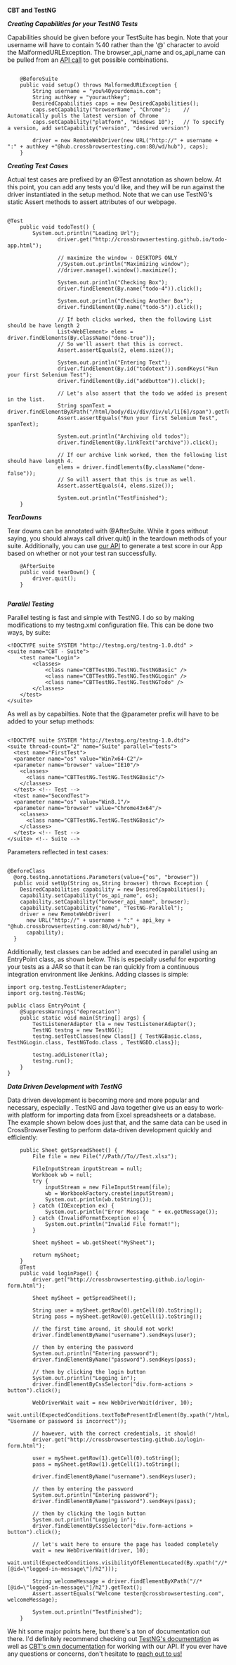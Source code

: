 **CBT and TestNG**

***Creating Capabilities for your TestNG Tests***

Capabilities should be given before your TestSuite has begin. Note that your username will have to contain %40 rather than the '@' character to avoid the MalformedURLException. The browser_api_name and os_api_name can be pulled from an [API call](https://crossbrowsertesting.com/apidocs/v3/selenium.html#!/default/get_selenium_browsers) to get possible combinations. 

```

    @BeforeSuite
    public void setup() throws MalformedURLException {
        String username = "you%40yourdomain.com";
        String authkey = "yourauthkey";
        DesiredCapabilities caps = new DesiredCapabilities();
        caps.setCapability("browserName", "Chrome");	// Automatically pulls the latest version of Chrome
		caps.setCapability("platform", "Windows 10");	// To specify a version, add setCapability("version", "desired version")
        
        driver = new RemoteWebDriver(new URL("http://" + username + ":" + authkey +"@hub.crossbrowsertesting.com:80/wd/hub"), caps);
    }

```

***Creating Test Cases***

Actual test cases are prefixed by an @Test annotation as shown below. At this point, you can add any tests you'd like, and they will be run against the driver instantiated in the setup method. Note that we can use TestNG's static Assert methods to assert attributes of our webpage. 

```

@Test
    public void todoTest() {
        System.out.println("Loading Url");
                driver.get("http://crossbrowsertesting.github.io/todo-app.html");

                // maximize the window - DESKTOPS ONLY
                //System.out.println("Maximizing window");
                //driver.manage().window().maximize();
                
                System.out.println("Checking Box");
                driver.findElement(By.name("todo-4")).click();

                System.out.println("Checking Another Box");
                driver.findElement(By.name("todo-5")).click();
                
                // If both clicks worked, then the following List should be have length 2
                List<WebElement> elems = driver.findElements(By.className("done-true"));
                // So we'll assert that this is correct.
                Assert.assertEquals(2, elems.size());
                
                System.out.println("Entering Text");
                driver.findElement(By.id("todotext")).sendKeys("Run your first Selenium Test");
                driver.findElement(By.id("addbutton")).click();
                
                // Let's also assert that the todo we added is present in the list.
                String spanText = driver.findElementByXPath("/html/body/div/div/div/ul/li[6]/span").getText();
                Assert.assertEquals("Run your first Selenium Test", spanText);
                
                System.out.println("Archiving old todos");
                driver.findElement(By.linkText("archive")).click();
                
                // If our archive link worked, then the following list should have length 4.
                elems = driver.findElements(By.className("done-false"));
                // So will assert that this is true as well.
                Assert.assertEquals(4, elems.size());
                
                System.out.println("TestFinished");
    }
```

***TearDowns***

Tear downs can be annotated with @AfterSuite. While it goes without saying, you should always call driver.quit() in the teardown methods of your suite. Additionally, you can use [our API](https://crossbrowsertesting.com/apidocs/v3/selenium.html#!/default/put_selenium_selenium_test_id) to generate a test score in our App based on whether or not your test ran successfully. 

```
    @AfterSuite
    public void tearDown() {
        driver.quit();
    }


```

***Parallel Testing***

Parallel testing is fast and simple with TestNG. I do so by making modifications to my testng.xml configuration file. This can be done two ways, by suite:

```
<!DOCTYPE suite SYSTEM "http://testng.org/testng-1.0.dtd" >
<suite name="CBT - Suite">
    <test name="Login">
        <classes>
            <class name="CBTTestNG.TestNG.TestNGBasic" />
            <class name="CBTTestNG.TestNG.TestNGLogin" />
            <class name="CBTTestNG.TestNG.TestNGTodo" />
        </classes>
    </test>
</suite>

```

As well as by capabilties. Note that the @parameter prefix will have to be added to your setup methods:

```

<!DOCTYPE suite SYSTEM "http://testng.org/testng-1.0.dtd">
<suite thread-count="2" name="Suite" parallel="tests">
  <test name="FirstTest">
  <parameter name="os" value="Win7x64-C2"/>
  <parameter name="browser" value="IE10"/>
    <classes>
      <class name="CBTTestNG.TestNG.TestNGBasic"/>
    </classes>
  </test> <!-- Test -->
  <test name="SecondTest">
  <parameter name="os" value="Win8.1"/>
  <parameter name="browser" value="Chrome43x64"/>
    <classes>
      <class name="CBTTestNG.TestNG.TestNGBasic"/>
    </classes>
  </test> <!-- Test -->
</suite> <!-- Suite -->
```

Parameters reflected in test cases:

```

@BeforeClass
  @org.testng.annotations.Parameters(value={"os", "browser"})
  public void setUp(String os,String browser) throws Exception {
    DesiredCapabilities capability = new DesiredCapabilities();
    capability.setCapability("os_api_name", os);
    capability.setCapability("browser_api_name", browser);
    capability.setCapability("name", "TestNG-Parallel");
    driver = new RemoteWebDriver(
      new URL("http://" + username + ":" + api_key + "@hub.crossbrowsertesting.com:80/wd/hub"),
      capability);
  }  

```

Additionally, test classes can be added and executed in parallel using an EntryPoint class, as shown below. This is especially useful for exporting your tests as a JAR so that it can be ran quickly from a continuous integration environment like Jenkins. Adding classes is simple:

```
import org.testng.TestListenerAdapter;
import org.testng.TestNG;

public class EntryPoint {
    @SuppressWarnings("deprecation")
    public static void main(String[] args) {
        TestListenerAdapter tla = new TestListenerAdapter();
        TestNG testng = new TestNG();
        testng.setTestClasses(new Class[] { TestNGBasic.class, TestNGLogin.class, TestNGTodo.class , TestNGDD.class});
        
        testng.addListener(tla);
        testng.run();
    }
}

```

***Data Driven Development with TestNG***

Data driven development is becoming more and more popular and necessary, especially . TestNG and Java together give us an easy to work-with platform for importing data from Excel spreadsheets or a database. The example shown below does just that, and the same data can be used in CrossBrowserTesting to perform data-driven development quickly and efficiently:

```
    public Sheet getSpreadSheet() {
        File file = new File("//Path//To//Test.xlsx");
        
        FileInputStream inputStream = null;
        Workbook wb = null;
        try {
            inputStream = new FileInputStream(file);
            wb = WorkbookFactory.create(inputStream);
            System.out.println(wb.toString());
        } catch (IOException ex) {
            System.out.println("Error Message " + ex.getMessage());
        } catch (InvalidFormatException e) {
            System.out.println("Invalid File format!");
        }
    
        Sheet mySheet = wb.getSheet("MySheet");
        
        return mySheet;
    }
    @Test
    public void loginPage() {
        driver.get("http://crossbrowsertesting.github.io/login-form.html");
        
        Sheet mySheet = getSpreadSheet();
        
        String user = mySheet.getRow(0).getCell(0).toString();
        String pass = mySheet.getRow(0).getCell(1).toString();
        
        // the first time around, it should not work!
        driver.findElementByName("username").sendKeys(user);
        
        // then by entering the password
        System.out.println("Entering password");
        driver.findElementByName("password").sendKeys(pass);
        
        // then by clicking the login button
        System.out.println("Logging in");
        driver.findElementByCssSelector("div.form-actions > button").click();
        
        WebDriverWait wait = new WebDriverWait(driver, 10);
        wait.until(ExpectedConditions.textToBePresentInElement(By.xpath("/html/body/div/div/div/div[1]"), "Username or password is incorrect"));
        
        // however, with the correct credentials, it should!
        driver.get("http://crossbrowsertesting.github.io/login-form.html");
        
        user = mySheet.getRow(1).getCell(0).toString();
        pass = mySheet.getRow(1).getCell(1).toString();
        
        driver.findElementByName("username").sendKeys(user);
        
        // then by entering the password
        System.out.println("Entering password");
        driver.findElementByName("password").sendKeys(pass);
        
        // then by clicking the login button
        System.out.println("Logging in");
        driver.findElementByCssSelector("div.form-actions > button").click();
        
        // let's wait here to ensure the page has loaded completely
        wait = new WebDriverWait(driver, 10);
        wait.until(ExpectedConditions.visibilityOfElementLocated(By.xpath("//*[@id=\"logged-in-message\"]/h2")));
        
        String welcomeMessage = driver.findElementByXPath("//*[@id=\"logged-in-message\"]/h2").getText();
        Assert.assertEquals("Welcome tester@crossbrowsertesting.com", welcomeMessage);
        
        System.out.println("TestFinished");
    }
```

We hit some major points here, but there's a ton of documentation out there. I'd definitely recommend checking out [TestNG's documentation](http://testng.org/doc/documentation-main.html) as well as [CBT's own documentation](https://crossbrowsertesting.com/apidocs/v3/selenium.html#!/default/get_selenium_browsers) for working with our API. If you ever have any questions or concerns, don't hesitate to [reach out to us!](mailto:support@crossbrowsertesting.com) 
